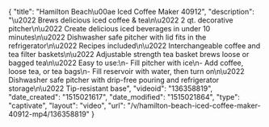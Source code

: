 {
    "title": "Hamilton Beach\u00ae Iced Coffee Maker 40912",
    "description": "\u2022 Brews delicious iced coffee & tea\n\u2022 2 qt. decorative pitcher\n\u2022 Create delicious iced beverages in under 10 minutes\n\u2022 Dishwasher safe pitcher with lid fits in the refrigerator\n\u2022 Recipes included\n\u2022 Interchangeable coffee and tea filter baskets\n\u2022 Adjustable strength tea basket brews loose or bagged tea\n\u2022 Easy to use:\n- Fill pitcher with ice\n- Add coffee, loose tea, or tea bags\n- Fill reservoir with water, then turn on\n\u2022 Dishwasher safe pitcher with drip-free pouring and refrigerator storage\n\u2022 Tip-resistant base",
    "videoid": "136358819",
    "date_created": "1515021617",
    "date_modified": "1515021864",
    "type": "captivate",
    "layout": "video",
    "url": "\/v\/hamilton-beach-iced-coffee-maker-40912-mp4\/136358819"
}